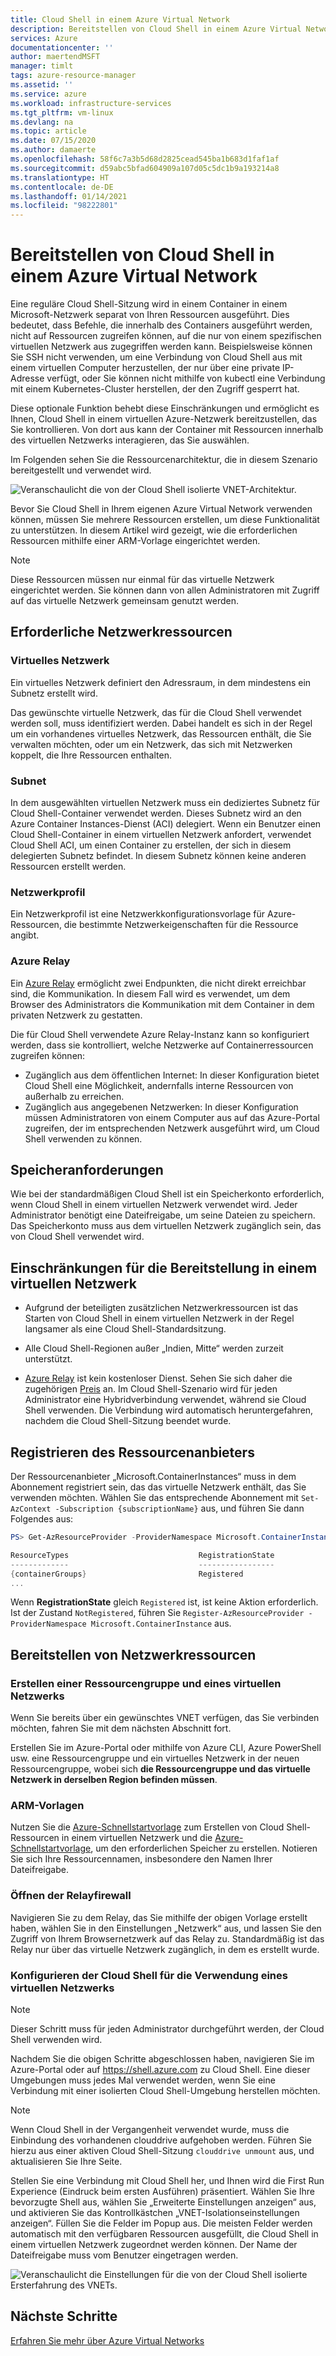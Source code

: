 ```yaml
---
title: Cloud Shell in einem Azure Virtual Network
description: Bereitstellen von Cloud Shell in einem Azure Virtual Network
services: Azure
documentationcenter: ''
author: maertendMSFT
manager: timlt
tags: azure-resource-manager
ms.assetid: ''
ms.service: azure
ms.workload: infrastructure-services
ms.tgt_pltfrm: vm-linux
ms.devlang: na
ms.topic: article
ms.date: 07/15/2020
ms.author: damaerte
ms.openlocfilehash: 58f6c7a3b5d68d2825cead545ba1b683d1faf1af
ms.sourcegitcommit: d59abc5bfad604909a107d05c5dc1b9a193214a8
ms.translationtype: HT
ms.contentlocale: de-DE
ms.lasthandoff: 01/14/2021
ms.locfileid: "98222801"
---
```

# <a name="deploy-cloud-shell-into-an-azure-virtual-network"></a>Bereitstellen von Cloud Shell in einem Azure Virtual Network

Eine reguläre Cloud Shell-Sitzung wird in einem Container in einem Microsoft-Netzwerk separat von Ihren Ressourcen ausgeführt. Dies bedeutet, dass Befehle, die innerhalb des Containers ausgeführt werden, nicht auf Ressourcen zugreifen können, auf die nur von einem spezifischen virtuellen Netzwerk aus zugegriffen werden kann. Beispielsweise können Sie SSH nicht verwenden, um eine Verbindung von Cloud Shell aus mit einem virtuellen Computer herzustellen, der nur über eine private IP-Adresse verfügt, oder Sie können nicht mithilfe von kubectl eine Verbindung mit einem Kubernetes-Cluster herstellen, der den Zugriff gesperrt hat. 

Diese optionale Funktion behebt diese Einschränkungen und ermöglicht es Ihnen, Cloud Shell in einem virtuellen Azure-Netzwerk bereitzustellen, das Sie kontrollieren. Von dort aus kann der Container mit Ressourcen innerhalb des virtuellen Netzwerks interagieren, das Sie auswählen.  

Im Folgenden sehen Sie die Ressourcenarchitektur, die in diesem Szenario bereitgestellt und verwendet wird.

![Veranschaulicht die von der Cloud Shell isolierte VNET-Architektur.](media/private-vnet/data-diagram.png)

Bevor Sie Cloud Shell in Ihrem eigenen Azure Virtual Network verwenden können, müssen Sie mehrere Ressourcen erstellen, um diese Funktionalität zu unterstützen. In diesem Artikel wird gezeigt, wie die erforderlichen Ressourcen mithilfe einer ARM-Vorlage eingerichtet werden.

> [!NOTE]
> Diese Ressourcen müssen nur einmal für das virtuelle Netzwerk eingerichtet werden. Sie können dann von allen Administratoren mit Zugriff auf das virtuelle Netzwerk gemeinsam genutzt werden.

## <a name="required-network-resources"></a>Erforderliche Netzwerkressourcen

### <a name="virtual-network"></a>Virtuelles Netzwerk
Ein virtuelles Netzwerk definiert den Adressraum, in dem mindestens ein Subnetz erstellt wird.

Das gewünschte virtuelle Netzwerk, das für die Cloud Shell verwendet werden soll, muss identifiziert werden. Dabei handelt es sich in der Regel um ein vorhandenes virtuelles Netzwerk, das Ressourcen enthält, die Sie verwalten möchten, oder um ein Netzwerk, das sich mit Netzwerken koppelt, die Ihre Ressourcen enthalten.

### <a name="subnet"></a>Subnet
In dem ausgewählten virtuellen Netzwerk muss ein dediziertes Subnetz für Cloud Shell-Container verwendet werden. Dieses Subnetz wird an den Azure Container Instances-Dienst (ACI) delegiert.  Wenn ein Benutzer einen Cloud Shell-Container in einem virtuellen Netzwerk anfordert, verwendet Cloud Shell ACI, um einen Container zu erstellen, der sich in diesem delegierten Subnetz befindet.  In diesem Subnetz können keine anderen Ressourcen erstellt werden.

### <a name="network-profile"></a>Netzwerkprofil
Ein Netzwerkprofil ist eine Netzwerkkonfigurationsvorlage für Azure-Ressourcen, die bestimmte Netzwerkeigenschaften für die Ressource angibt.

### <a name="azure-relay"></a>Azure Relay
Ein [Azure Relay](../azure-relay/relay-what-is-it.md) ermöglicht zwei Endpunkten, die nicht direkt erreichbar sind, die Kommunikation. In diesem Fall wird es verwendet, um dem Browser des Administrators die Kommunikation mit dem Container in dem privaten Netzwerk zu gestatten.

Die für Cloud Shell verwendete Azure Relay-Instanz kann so konfiguriert werden, dass sie kontrolliert, welche Netzwerke auf Containerressourcen zugreifen können: 
- Zugänglich aus dem öffentlichen Internet: In dieser Konfiguration bietet Cloud Shell eine Möglichkeit, andernfalls interne Ressourcen von außerhalb zu erreichen. 
- Zugänglich aus angegebenen Netzwerken: In dieser Konfiguration müssen Administratoren von einem Computer aus auf das Azure-Portal zugreifen, der im entsprechenden Netzwerk ausgeführt wird, um Cloud Shell verwenden zu können.

## <a name="storage-requirements"></a>Speicheranforderungen
Wie bei der standardmäßigen Cloud Shell ist ein Speicherkonto erforderlich, wenn Cloud Shell in einem virtuellen Netzwerk verwendet wird. Jeder Administrator benötigt eine Dateifreigabe, um seine Dateien zu speichern.  Das Speicherkonto muss aus dem virtuellen Netzwerk zugänglich sein, das von Cloud Shell verwendet wird. 

## <a name="virtual-network-deployment-limitations"></a>Einschränkungen für die Bereitstellung in einem virtuellen Netzwerk
* Aufgrund der beteiligten zusätzlichen Netzwerkressourcen ist das Starten von Cloud Shell in einem virtuellen Netzwerk in der Regel langsamer als eine Cloud Shell-Standardsitzung.

* Alle Cloud Shell-Regionen außer „Indien, Mitte“ werden zurzeit unterstützt. 

* [Azure Relay](../azure-relay/relay-what-is-it.md) ist kein kostenloser Dienst. Sehen Sie sich daher die zugehörigen [Preis](https://azure.microsoft.com/pricing/details/service-bus/) an. Im Cloud Shell-Szenario wird für jeden Administrator eine Hybridverbindung verwendet, während sie Cloud Shell verwenden. Die Verbindung wird automatisch heruntergefahren, nachdem die Cloud Shell-Sitzung beendet wurde.

## <a name="register-the-resource-provider"></a>Registrieren des Ressourcenanbieters

Der Ressourcenanbieter „Microsoft.ContainerInstances“ muss in dem Abonnement registriert sein, das das virtuelle Netzwerk enthält, das Sie verwenden möchten. Wählen Sie das entsprechende Abonnement mit `Set-AzContext -Subscription {subscriptionName}` aus, und führen Sie dann Folgendes aus:

```powershell
PS> Get-AzResourceProvider -ProviderNamespace Microsoft.ContainerInstance | select ResourceTypes,RegistrationState

ResourceTypes                             RegistrationState
-------------                             -----------------
{containerGroups}                         Registered
...
```

Wenn **RegistrationState** gleich `Registered` ist, ist keine Aktion erforderlich. Ist der Zustand `NotRegistered`, führen Sie `Register-AzResourceProvider -ProviderNamespace Microsoft.ContainerInstance` aus. 

## <a name="deploy-network-resources"></a>Bereitstellen von Netzwerkressourcen
 
### <a name="create-a-resource-group-and-virtual-network"></a>Erstellen einer Ressourcengruppe und eines virtuellen Netzwerks
Wenn Sie bereits über ein gewünschtes VNET verfügen, das Sie verbinden möchten, fahren Sie mit dem nächsten Abschnitt fort.

Erstellen Sie im Azure-Portal oder mithilfe von Azure CLI, Azure PowerShell usw. eine Ressourcengruppe und ein virtuelles Netzwerk in der neuen Ressourcengruppe, wobei sich **die Ressourcengruppe und das virtuelle Netzwerk in derselben Region befinden müssen**.

### <a name="arm-templates"></a>ARM-Vorlagen
Nutzen Sie die [Azure-Schnellstartvorlage](https://aka.ms/cloudshell/docs/vnet/template) zum Erstellen von Cloud Shell-Ressourcen in einem virtuellen Netzwerk und die [Azure-Schnellstartvorlage](https://aka.ms/cloudshell/docs/vnet/template/storage), um den erforderlichen Speicher zu erstellen. Notieren Sie sich Ihre Ressourcennamen, insbesondere den Namen Ihrer Dateifreigabe.

### <a name="open-relay-firewall"></a>Öffnen der Relayfirewall
Navigieren Sie zu dem Relay, das Sie mithilfe der obigen Vorlage erstellt haben, wählen Sie in den Einstellungen „Netzwerk“ aus, und lassen Sie den Zugriff von Ihrem Browsernetzwerk auf das Relay zu. Standardmäßig ist das Relay nur über das virtuelle Netzwerk zugänglich, in dem es erstellt wurde. 

### <a name="configuring-cloud-shell-to-use-a-virtual-network"></a>Konfigurieren der Cloud Shell für die Verwendung eines virtuellen Netzwerks
> [!NOTE]
> Dieser Schritt muss für jeden Administrator durchgeführt werden, der Cloud Shell verwenden wird.

Nachdem Sie die obigen Schritte abgeschlossen haben, navigieren Sie im Azure-Portal oder auf https://shell.azure.com zu Cloud Shell. Eine dieser Umgebungen muss jedes Mal verwendet werden, wenn Sie eine Verbindung mit einer isolierten Cloud Shell-Umgebung herstellen möchten.

> [!NOTE]
> Wenn Cloud Shell in der Vergangenheit verwendet wurde, muss die Einbindung des vorhandenen clouddrive aufgehoben werden. Führen Sie hierzu aus einer aktiven Cloud Shell-Sitzung `clouddrive unmount` aus, und aktualisieren Sie Ihre Seite.

Stellen Sie eine Verbindung mit Cloud Shell her, und Ihnen wird die First Run Experience (Eindruck beim ersten Ausführen) präsentiert. Wählen Sie Ihre bevorzugte Shell aus, wählen Sie „Erweiterte Einstellungen anzeigen“ aus, und aktivieren Sie das Kontrollkästchen „VNET-Isolationseinstellungen anzeigen“. Füllen Sie die Felder im Popup aus.  Die meisten Felder werden automatisch mit den verfügbaren Ressourcen ausgefüllt, die Cloud Shell in einem virtuellen Netzwerk zugeordnet werden können.  Der Name der Dateifreigabe muss vom Benutzer eingetragen werden.


![Veranschaulicht die Einstellungen für die von der Cloud Shell isolierte Ersterfahrung des VNETs.](media/private-vnet/vnet-settings.png)

## <a name="next-steps"></a>Nächste Schritte
[Erfahren Sie mehr über Azure Virtual Networks](../virtual-network/virtual-networks-overview.md)
